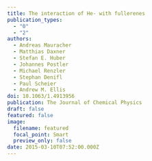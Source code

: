 ```yaml
---
title: The interaction of He- with fullerenes
publication_types:
  - "0"
  - "2"
authors:
  - Andreas Mauracher
  - Matthias Daxner
  - Stefan E. Huber
  - Johannes Postler
  - Michael Renzler
  - Stephan Denifl
  - Paul Scheier
  - Andrew M. Ellis
doi: 10.1063/1.4913956
publication: The Journal of Chemical Physics
draft: false
featured: false
image:
  filename: featured
  focal_point: Smart
  preview_only: false
date: 2015-03-10T07:52:00.000Z
---
```


